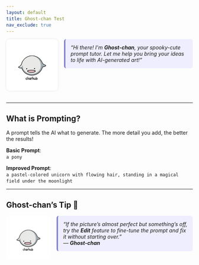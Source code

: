```yaml
---
layout: default
title: Ghost-chan Test
nav_exclude: true
---
```


<!-- Ghost-chan with speech bubble -->
<div style="display: flex; align-items: flex-start; gap: 1rem; margin-bottom: 2rem;">

  <!-- Character image -->
  <img src="/assets/ghostchan.png" alt="Ghost-chan" style="width: 140px; border-radius: 10px; box-shadow: 0 0 5px rgba(0,0,0,0.1);" />

  <!-- Speech bubble with new style -->
  <div style="background-color: #eef; border-left: 4px solid #88c; padding: 1em; border-radius: 6px; font-style: italic; max-width: 600px;">
    <p style="margin: 0;">
      “Hi there! I'm <strong>Ghost-chan</strong>, your spooky-cute prompt tutor. Let me help you bring your ideas to life with AI-generated art!”
    </p>
  </div>

</div>

---

## What is Prompting?

A prompt tells the AI what to generate. The more detail you add, the better the results!

**Basic Prompt**:  
`a pony`

**Improved Prompt**:  
`a pastel-colored unicorn with flowing hair, standing in a magical field under the moonlight`

---

## Ghost-chan’s Tip 👻

<div style="display: flex; align-items: flex-start; gap: 1rem; margin-top: 1rem;">

  <img src="/assets/ghostchan.png" alt="Ghost-chan" style="width: 120px; border-radius: 10px;" />

  <div style="background-color: #eef; border-left: 4px solid #88c; padding: 1em; border-radius: 6px; font-style: italic; max-width: 600px;">
    <p style="margin: 0;">
      “If the picture’s almost perfect but something’s off, try the <strong>Edit</strong> feature to fine-tune the prompt and fix it without starting over.”
    </p>
    <p style="margin: 0;">
      — <strong>Ghost-chan</strong>
    </p>
  </div>

</div>
